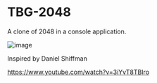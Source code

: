 # TBG-2048
A clone of 2048 in a console application.

![image](https://image.ibb.co/bT8zyH/Sans_titre.png)

Inspired by Daniel Shiffman

https://www.youtube.com/watch?v=3iYvT8TBIro
